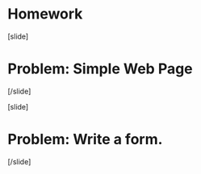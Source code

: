 # Homework

[slide]
# Problem: Simple Web Page

[/slide]

[slide]
# Problem: Write a form.

[/slide]
